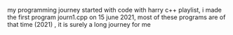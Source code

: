 my programming journey started with code with harry c++ playlist, i made the first program journ1.cpp on 15 june 2021, most of these programs are of that time (2021) , it is surely a long journey for me
